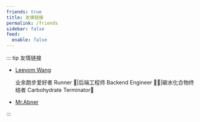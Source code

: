 ```yaml
---
friends: true
title: 友情链接
permalink: /friends
sidebar: false
feed:
  enable: false
---
```


::: tip 友情链接
- [Leeyom Wang](https://blog.leeyom.top/)

   业余跑步爱好者 Runner 🏃|后端工程师 Backend Engineer 👨‍💻|碳水化合物终结者 Carbohydrate Terminator🍜

- [Mr.Abner](https://abnermai.github.io/AbnerMaiBlog/)

::: 
